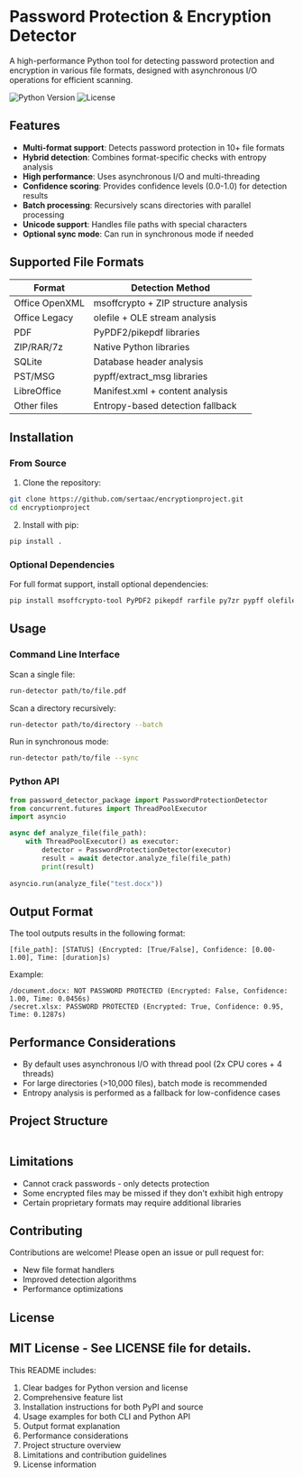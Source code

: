 # Password Protection & Encryption Detector

A high-performance Python tool for detecting password protection and encryption in various file formats, designed with asynchronous I/O operations for efficient scanning.

![Python Version](https://img.shields.io/badge/python-3.8+-blue.svg)
![License](https://img.shields.io/badge/license-MIT-green.svg)

## Features

- **Multi-format support**: Detects password protection in 10+ file formats
- **Hybrid detection**: Combines format-specific checks with entropy analysis
- **High performance**: Uses asynchronous I/O and multi-threading
- **Confidence scoring**: Provides confidence levels (0.0-1.0) for detection results
- **Batch processing**: Recursively scans directories with parallel processing
- **Unicode support**: Handles file paths with special characters
- **Optional sync mode**: Can run in synchronous mode if needed

## Supported File Formats

| Format            | Detection Method                          |
|-------------------|-------------------------------------------|
| Office OpenXML    | msoffcrypto + ZIP structure analysis      |
| Office Legacy     | olefile + OLE stream analysis             |
| PDF               | PyPDF2/pikepdf libraries                  |
| ZIP/RAR/7z        | Native Python libraries                   |
| SQLite            | Database header analysis                  |
| PST/MSG           | pypff/extract_msg libraries               |
| LibreOffice       | Manifest.xml + content analysis           |
| Other files       | Entropy-based detection fallback          |

## Installation

### From Source
1. Clone the repository:
```bash
git clone https://github.com/sertaac/encryptionproject.git
cd encryptionproject
```

2. Install with pip:
```bash
pip install .
```

### Optional Dependencies
For full format support, install optional dependencies:
```bash
pip install msoffcrypto-tool PyPDF2 pikepdf rarfile py7zr pypff olefile extract-msg
```

## Usage

### Command Line Interface

Scan a single file:
```bash
run-detector path/to/file.pdf
```

Scan a directory recursively:
```bash
run-detector path/to/directory --batch
```

Run in synchronous mode:
```bash
run-detector path/to/file --sync
```

### Python API
```python
from password_detector_package import PasswordProtectionDetector
from concurrent.futures import ThreadPoolExecutor
import asyncio

async def analyze_file(file_path):
    with ThreadPoolExecutor() as executor:
        detector = PasswordProtectionDetector(executor)
        result = await detector.analyze_file(file_path)
        print(result)
        
asyncio.run(analyze_file("test.docx"))
```

## Output Format

The tool outputs results in the following format:
```
[file_path]: [STATUS] (Encrypted: [True/False], Confidence: [0.00-1.00], Time: [duration]s)
```

Example:
```
/document.docx: NOT PASSWORD PROTECTED (Encrypted: False, Confidence: 1.00, Time: 0.0456s)
/secret.xlsx: PASSWORD PROTECTED (Encrypted: True, Confidence: 0.95, Time: 0.1287s)
```

## Performance Considerations

- By default uses asynchronous I/O with thread pool (2x CPU cores + 4 threads)
- For large directories (>10,000 files), batch mode is recommended
- Entropy analysis is performed as a fallback for low-confidence cases

## Project Structure

```

```

## Limitations

- Cannot crack passwords - only detects protection
- Some encrypted files may be missed if they don't exhibit high entropy
- Certain proprietary formats may require additional libraries

## Contributing

Contributions are welcome! Please open an issue or pull request for:
- New file format handlers
- Improved detection algorithms
- Performance optimizations

## License

MIT License - See LICENSE file for details.
---

This README includes:
1. Clear badges for Python version and license
2. Comprehensive feature list
3. Installation instructions for both PyPI and source
4. Usage examples for both CLI and Python API
5. Output format explanation
6. Performance considerations
7. Project structure overview
8. Limitations and contribution guidelines
9. License information
